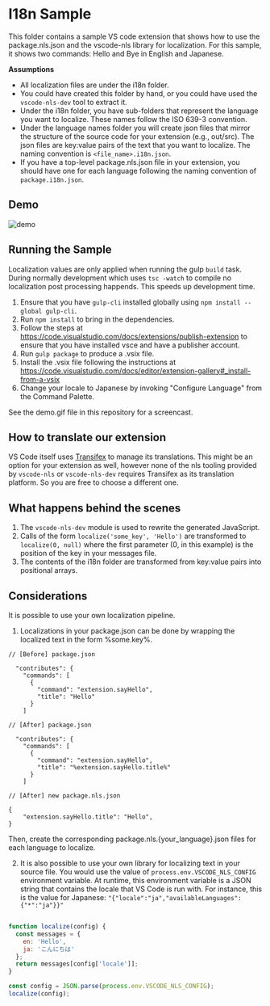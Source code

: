# I18n Sample

This folder contains a sample VS code extension that shows how to use the package.nls.json and the vscode-nls library for localization. For this sample, it shows two commands: Hello and Bye in English and Japanese.

**Assumptions**

* All localization files are under the i18n folder.
* You could have created this folder by hand, or you could have used the `vscode-nls-dev` tool to extract it.
* Under the i18n folder, you have sub-folders that represent the language you want to localize. These names follow the ISO 639-3 convention.
* Under the language names folder you will create json files that mirror the structure of the source code for your extension (e.g., out/src). The json files are key:value pairs of the text that you want to localize. The naming convention is `<file_name>.i18n.json`.
* If you have a top-level package.nls.json file in your extension, you should have one for each language following the naming convention of `package.i18n.json`.

## Demo

![demo](demo.gif)

## Running the Sample

Localization values are only applied when running the gulp `build` task. During normally development which uses `tsc -watch` to compile no localization post processing happends. This speeds up development time.

1. Ensure that you have `gulp-cli` installed globally using `npm install --global gulp-cli`.
1. Run `npm install` to bring in the dependencies.
1. Follow the steps at https://code.visualstudio.com/docs/extensions/publish-extension to ensure that you have installed vsce and have a publisher account.
1. Run `gulp package` to produce a .vsix file.
1. Install the .vsix file following the instructions at https://code.visualstudio.com/docs/editor/extension-gallery#_install-from-a-vsix
1. Change your locale to Japanese by invoking "Configure Language" from the Command Palette.

See the demo.gif file in this repository for a screencast.

## How to translate our extension

VS Code itself uses [Transifex](https://www.transifex.com/) to manage its translations. This might be an option for your extension as well, however none of the nls tooling provided by `vscode-nls` or `vscode-nls-dev` requires Transifex as its translation platform. So you are free to choose a different one.

## What happens behind the scenes

1. The `vscode-nls-dev` module is used to rewrite the generated JavaScript.
1. Calls of the form `localize('some_key', 'Hello')` are transformed to `localize(0, null)` where the first parameter (0, in this example) is the position of the key in your messages file.
1. The contents of the i18n folder are transformed from key:value pairs into positional arrays.

## Considerations

It is possible to use your own localization pipeline.

1. Localizations in your package.json can be done by wrapping the localized text in the form %some.key%.

```
// [Before] package.json

  "contributes": {
    "commands": [
      {
        "command": "extension.sayHello",
        "title": "Hello"
      }
    ]

// [After] package.json

  "contributes": {
    "commands": [
      {
        "command": "extension.sayHello",
        "title": "%extension.sayHello.title%"
      }
    ]

// [After] new package.nls.json

{
    "extension.sayHello.title": "Hello",
}

```

Then, create the corresponding package.nls.{your_language}.json files for each language to localize.

2. It is also possible to use your own library for localizing text in your source file. You would use the value of `process.env.VSCODE_NLS_CONFIG` environment variable. At runtime, this environment variable is a JSON string that contains the locale that VS Code is run with. For instance, this is the value for Japanese: `"{"locale":"ja","availableLanguages":{"*":"ja"}}"`

```JavaScript

function localize(config) {
  const messages = {
    en: 'Hello',
    ja: 'こんにちは'
  };
  return messages[config['locale']];
}

const config = JSON.parse(process.env.VSCODE_NLS_CONFIG);
localize(config);

```
